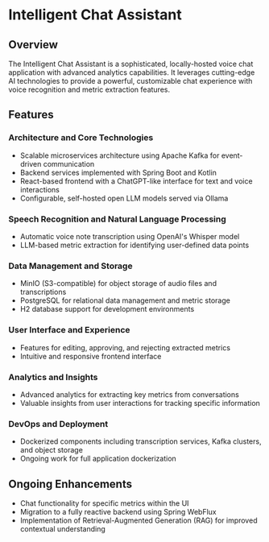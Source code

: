 # Intelligent Chat Assistant

## Overview
The Intelligent Chat Assistant is a sophisticated, locally-hosted voice chat application with advanced analytics capabilities. It leverages cutting-edge AI technologies to provide a powerful, customizable chat experience with voice recognition and metric extraction features.

## Features

### Architecture and Core Technologies
- Scalable microservices architecture using Apache Kafka for event-driven communication
- Backend services implemented with Spring Boot and Kotlin
- React-based frontend with a ChatGPT-like interface for text and voice interactions
- Configurable, self-hosted open LLM models served via Ollama

### Speech Recognition and Natural Language Processing
- Automatic voice note transcription using OpenAI's Whisper model
- LLM-based metric extraction for identifying user-defined data points

### Data Management and Storage
- MinIO (S3-compatible) for object storage of audio files and transcriptions
- PostgreSQL for relational data management and metric storage
- H2 database support for development environments

### User Interface and Experience
- Features for editing, approving, and rejecting extracted metrics
- Intuitive and responsive frontend interface

### Analytics and Insights
- Advanced analytics for extracting key metrics from conversations
- Valuable insights from user interactions for tracking specific information

### DevOps and Deployment
- Dockerized components including transcription services, Kafka clusters, and object storage
- Ongoing work for full application dockerization

## Ongoing Enhancements
- Chat functionality for specific metrics within the UI
- Migration to a fully reactive backend using Spring WebFlux
- Implementation of Retrieval-Augmented Generation (RAG) for improved contextual understanding

